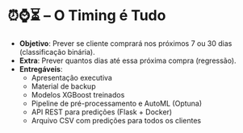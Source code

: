 # ⏰⌚⏳ – O Timing é Tudo  
- **Objetivo**: Prever se cliente comprará nos próximos 7 ou 30 dias (classificação binária).  
- **Extra**: Prever quantos dias até essa próxima compra (regressão).  
- **Entregáveis**:  
  - Apresentação executiva  
  - Material de backup  
  - Modelos XGBoost treinados  
  - Pipeline de pré-processamento e AutoML (Optuna)  
  - API REST para predições (Flask + Docker)  
  - Arquivo CSV com predições para todos os clientes
